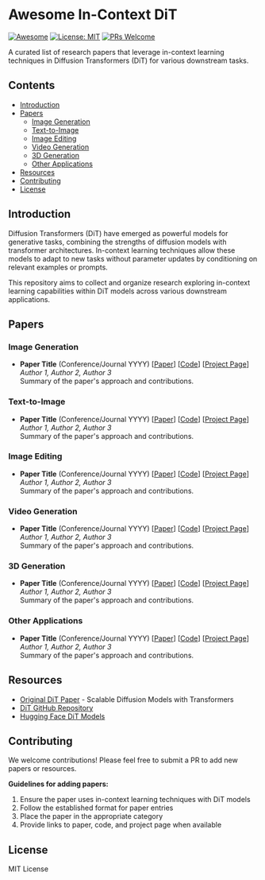 # Awesome In-Context DiT

[![Awesome](https://awesome.re/badge.svg)](https://awesome.re)
[![License: MIT](https://img.shields.io/badge/License-MIT-yellow.svg)](https://opensource.org/licenses/MIT)
[![PRs Welcome](https://img.shields.io/badge/PRs-welcome-brightgreen.svg?style=flat-square)](http://makeapullrequest.com)

A curated list of research papers that leverage in-context learning techniques in Diffusion Transformers (DiT) for various downstream tasks.

## Contents

- [Introduction](#introduction)
- [Papers](#papers)
  - [Image Generation](#image-generation)
  - [Text-to-Image](#text-to-image)
  - [Image Editing](#image-editing)
  - [Video Generation](#video-generation)
  - [3D Generation](#3d-generation)
  - [Other Applications](#other-applications)
- [Resources](#resources)
- [Contributing](#contributing)
- [License](#license)

## Introduction

Diffusion Transformers (DiT) have emerged as powerful models for generative tasks, combining the strengths of diffusion models with transformer architectures. In-context learning techniques allow these models to adapt to new tasks without parameter updates by conditioning on relevant examples or prompts.

This repository aims to collect and organize research exploring in-context learning capabilities within DiT models across various downstream applications.

## Papers

### Image Generation

- **Paper Title** (Conference/Journal YYYY) [[Paper](link)] [[Code](link)] [[Project Page](link)]  
  *Author 1, Author 2, Author 3*  
  Summary of the paper's approach and contributions.

### Text-to-Image

- **Paper Title** (Conference/Journal YYYY) [[Paper](link)] [[Code](link)] [[Project Page](link)]  
  *Author 1, Author 2, Author 3*  
  Summary of the paper's approach and contributions.

### Image Editing

- **Paper Title** (Conference/Journal YYYY) [[Paper](link)] [[Code](link)] [[Project Page](link)]  
  *Author 1, Author 2, Author 3*  
  Summary of the paper's approach and contributions.

### Video Generation

- **Paper Title** (Conference/Journal YYYY) [[Paper](link)] [[Code](link)] [[Project Page](link)]  
  *Author 1, Author 2, Author 3*  
  Summary of the paper's approach and contributions.

### 3D Generation

- **Paper Title** (Conference/Journal YYYY) [[Paper](link)] [[Code](link)] [[Project Page](link)]  
  *Author 1, Author 2, Author 3*  
  Summary of the paper's approach and contributions.

### Other Applications

- **Paper Title** (Conference/Journal YYYY) [[Paper](link)] [[Code](link)] [[Project Page](link)]  
  *Author 1, Author 2, Author 3*  
  Summary of the paper's approach and contributions.

## Resources

- [Original DiT Paper](https://arxiv.org/abs/2212.09748) - Scalable Diffusion Models with Transformers
- [DiT GitHub Repository](https://github.com/facebookresearch/DiT)
- [Hugging Face DiT Models](https://huggingface.co/models?search=DiT)

## Contributing

We welcome contributions! Please feel free to submit a PR to add new papers or resources.

**Guidelines for adding papers:**
1. Ensure the paper uses in-context learning techniques with DiT models
2. Follow the established format for paper entries
3. Place the paper in the appropriate category
4. Provide links to paper, code, and project page when available

## License

MIT License
